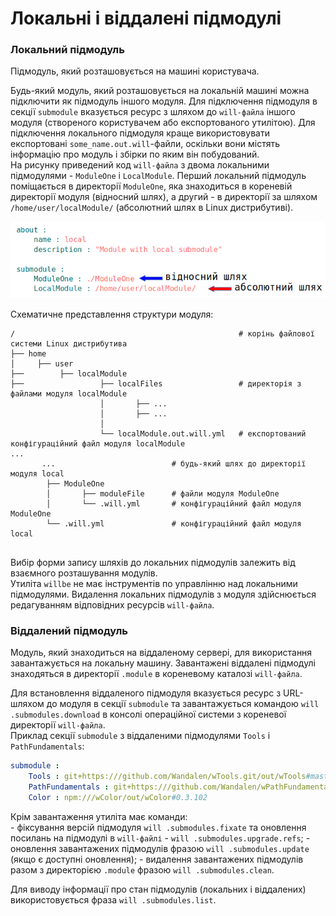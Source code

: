 # Локальні і віддалені підмодулі

### Локальний підмодуль  

Підмодуль, який розташовується на машині користувача.  

Будь-який модуль, який розташовується на локальній машині можна підключити як підмодуль іншого модуля. Для підключення підмодуля в секції `submodule` вказується ресурс з шляхом до `will-файла` іншого модуля (створеного користувачем або експортованого утилітою). Для підключення локального підмодуля краще використовувати експортовані `some_name.out.will`-файли, оскільки вони містять інформацію про модуль і збірки по яким він побудований.  
На рисунку приведений код `will-файла` з двома локальними підмодулями - `ModuleOne` i `LocalModule`. Перший локальний підмодуль поміщається в директорії `ModuleOne`, яка знаходиться в кореневій директорії модуля (відносний шлях), а другий - в директорії за шляхом `/home/user/localModule/` (абсолютний шлях в Linux дистрибутиві).

![local.png](./Images/local.png)

Схематичне представлення структури модуля:   

```
/                                                  # корінь файлової системи Linux дистрибутива
├── home                            
│     ├── user                      
├──        ├── localModule
├──                 ├── localFiles                 # директорія з файлами модуля localModule 
                    │       ├── ...
                    │       ├── ...
                    │
                    └── localModule.out.will.yml   # експортований конфігураційний файл модуля localModule 
... 
       ...                          # будь-який шлях до директорії модуля local
        ├── ModuleOne               
        │       ├── moduleFile      # файли модуля ModuleOne 
        │       └── .will.yml       # конфігураційний файл модуля ModuleOne
        └── .will.yml               # конфігураційний файл модуля local
        
```  

Вибір форми запису шляхів до локальних підмодулів залежить від взаємного розташування модулів.  
Утиліта `willbe` не має інструментів по управлінню над локальними підмодулями. Видалення локальних підмодулів з модуля здійснюється редагуванням відповідних ресурсів `will-файла`. 

### Віддалений підмодуль  

Модуль, який знаходиться на віддаленому сервері, для використання завантажується на локальну машину. Завантажені віддалені підмодулі знаходяться в директорії <code>.module</code> в кореневому каталозі <code>will-файлa</code>.  

Для встановлення віддаленого підмодуля вказується ресурс з URL-шляхом до модуля в секції `submodule` та завантажується командою `will .submodules.download` в консолі операційної системи з кореневої директорії `will-файла`.  
Приклад секції `submodule` з віддаленими підмодулями `Tools` i `PathFundamentals`:  

```yaml
submodule :
    Tools : git+https:///github.com/Wandalen/wTools.git/out/wTools#master
    PathFundamentals : git+https:///github.com/Wandalen/wPathFundamentals.git/out/wPathFundamentals#master
    Color : npm:///wColor/out/wColor#0.3.102

```

Крім завантаження утиліта має команди:  
\- фіксування версій підмодуля `will .submodules.fixate` та оновлення посилань на підмодулі в `will-файлі` - `will .submodules.upgrade.refs`;
\- оновлення завантажених підмодулів фразою `will .submodules.update` (якщо є доступні оновлення);
\- видалення завантажених підмодулів разом з директорією `.module` фразою `will .submodules.clean`.  

Для виводу інформації про стан підмодулів (локальних і віддалених) використовується фраза `will .submodules.list`.  